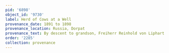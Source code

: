```yaml
---
pid: '6898'
object_id: '9730'
label: Herd of Cows at a Well
provenance_date: 1891 to 1898
provenance_location: Russia, Dorpat
provenance_text: By descent to grandson, Freiherr Reinhold von Liphart (Lugt 1758)
order: '2285'
collection: provenance
---
```

